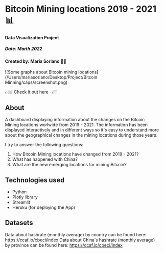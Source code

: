 # Bitcoin Mining locations 2019 - 2021 📊
#### Data Visualization Project
##### Date: Marth 2022
#### Created by: Maria Soriano 👋🏼

![Some graphs about Bitcoin mining locations](/Users/mariasoriano/Desktop/Project/Bitcoin Minning/caps/screenshot.png)


👉🏼 Check it out here 👈🏼


## About
A dashboard displaying information about the changes on the Bitcoin Mining locations worlwide from 2019 - 2021. The information has been displayed interactively and in different ways so it's easy to understand more about the geographical changes in the mining locations during those years.

I try to answer the following questions:
1. How Bitcoin Mining locations have changed from 2019 - 2021?
2. What has happened with China?
3. What are the new emerging locations for mining Bitcoin?

## Technologies used
* Python
* Plotly library
* Streamlit
* Heroku (for deploying the App)

## Datasets
Data about hashrate (monthly average) by country can be found here: https://ccaf.io/cbeci/index
Data about China's hashrate (monthly average) by province can be found here: https://ccaf.io/cbeci/index

